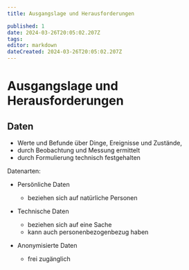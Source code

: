 ```yaml
---
title: Ausgangslage und Herausforderungen

published: 1
date: 2024-03-26T20:05:02.207Z
tags: 
editor: markdown
dateCreated: 2024-03-26T20:05:02.207Z
---
```


# Ausgangslage und Herausforderungen

## Daten

- Werte und Befunde über Dinge, Ereignisse und Zustände,
- durch Beobachtung und Messung ermittelt
- durch Formulierung technisch festgehalten

Datenarten:

- Persönliche Daten
  - beziehen sich auf natürliche Personen
- Technische Daten
  - beziehen sich auf eine Sache
  - kann auch personenbezogenbezug haben

- Anonymisierte Daten
  - frei zugänglich
  <!--TODO - Rückfrage pseunonymität -->

  <!-- Screenshort S.39, 40 -->
